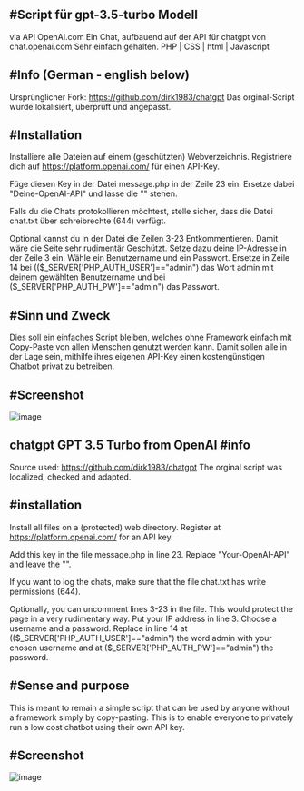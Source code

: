 #Script für gpt-3.5-turbo Modell 
------------
via API OpenAI.com
Ein Chat, aufbauend auf der API für chatgpt von chat.openai.com
Sehr einfach gehalten.
PHP | CSS | html | Javascript



#Info (German - english below)
------------
Ursprünglicher Fork: https://github.com/dirk1983/chatgpt
Das orginal-Script wurde lokalisiert, überprüft und angepasst.


#Installation
------------
Installiere alle Dateien auf einem (geschützten) Webverzeichnis.
Registriere dich auf https://platform.openai.com/ für einen API-Key.

Füge diesen Key in der Datei message.php in der Zeile 23 ein. Ersetze dabei "Deine-OpenAI-API" und lasse die "" stehen.

Falls du die Chats protokollieren möchtest, stelle sicher, dass die Datei chat.txt über schreibrechte (644) verfügt. 

Optional kannst du in der Datei die Zeilen 3-23 Entkommentieren. Damit wäre die Seite sehr rudimentär Geschützt. 
Setze dazu deine IP-Adresse in der Zeile 3 ein. Wähle ein Benutzername und ein Passwort. Ersetze in Zeile 14 bei (($_SERVER['PHP_AUTH_USER']=="admin") das Wort admin mit deinem gewählten Benutzername und bei ($_SERVER['PHP_AUTH_PW']=="admin") das Passwort.


#Sinn und Zweck
------------
Dies soll ein einfaches Script bleiben, welches ohne Framework einfach mit Copy-Paste von allen Menschen genutzt werden kann.
Damit sollen alle in der Lage sein, mithilfe ihres eigenen API-Key einen kostengünstigen Chatbot privat zu betreiben.



#Screenshot
------------
![image](https://user-images.githubusercontent.com/8299018/222672442-035ac523-6d65-41b5-a843-1527637cb2bc.png)





chatgpt GPT 3.5 Turbo from OpenAI
#info
------------
Source used: https://github.com/dirk1983/chatgpt 
The orginal script was localized, checked and adapted.

#installation
------------
Install all files on a (protected) web directory. Register at https://platform.openai.com/ for an API key.

Add this key in the file message.php in line 23. Replace "Your-OpenAI-API" and leave the "".

If you want to log the chats, make sure that the file chat.txt has write permissions (644).

Optionally, you can uncomment lines 3-23 in the file. This would protect the page in a very rudimentary way. Put your IP address in line 3. Choose a username and a password. Replace in line 14 at (($_SERVER['PHP_AUTH_USER']=="admin") the word admin with your chosen username and at ($_SERVER['PHP_AUTH_PW']=="admin") the password.

#Sense and purpose
------------
This is meant to remain a simple script that can be used by anyone without a framework simply by copy-pasting. This is to enable everyone to privately run a low cost chatbot using their own API key.

#Screenshot
------------
![image](https://user-images.githubusercontent.com/8299018/222672442-035ac523-6d65-41b5-a843-1527637cb2bc.png)
